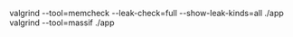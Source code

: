 valgrind --tool=memcheck --leak-check=full  --show-leak-kinds=all  ./app  
valgrind --tool=massif ./app

